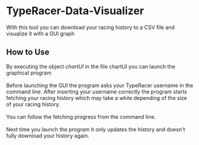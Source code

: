 # TypeRacer-Data-Visualizer

With this tool you can download your racing history to a CSV file and visualize it with a GUI graph

## How to Use 

By executing the object _chartUI_ in the file chartUI you can launch the graphical program <br /><br />
Before launching the GUI the program asks your TypeRacer username in the command line. After inserting your username correctly the program starts fetching your racing history which may take a while depending of the size of your racing history. <br /><br />
You can follow the fetching progress from the command line. <br /><br />
Next time you launch the program it only updates the history and doesn't fully download your history again.
